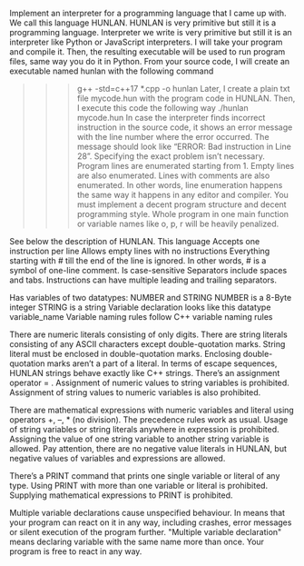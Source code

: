 Implement an interpreter for a programming language that I came up with. We call this language HUNLAN.
HUNLAN is very primitive but still it is a programming language. Interpreter we write is very primitive but still it is an interpreter like Python or JavaScript interpreters.
I will take your program and compile it. Then, the resulting executable will be used to run program files, same way you do it in Python. From your source code, I will create an executable named hunlan with the following command
>>> g++  -std=c++17  *.cpp  -o hunlan
Later, I create a plain txt file mycode.hun with the program code in HUNLAN. Then, I execute this code the following way
>>> ./hunlan  mycode.hun
In case the interpreter finds incorrect instruction in the source code, it shows an error message with the line number where the error occurred. The message should look like “ERROR: Bad instruction in Line 28”. Specifying the exact problem isn’t necessary. Program lines are enumerated starting from 1. Empty lines are also enumerated. Lines with comments are also enumerated. In other words, line enumeration happens the same way it happens in any editor and compiler.
You must implement a decent program structure and decent programming style. Whole program in one main function or variable names like o, p, r will be heavily penalized.
 
See below the description of HUNLAN. This language
Accepts one instruction per line
Allows empty lines with no instructions
Everything starting with # till the end of the line is ignored. In other words, # is a symbol of one-line comment.
Is case-sensitive
Separators include spaces and tabs. Instructions can have multiple leading and trailing separators.
 
Has variables of two datatypes: NUMBER and STRING
NUMBER is a 8-Byte integer
STRING is a string
Variable declaration looks like this
datatype  variable_name
Variable naming rules follow C++ variable naming rules
 
There are numeric literals consisting of only digits.
There are string literals consisting of any ASCII characters except double-quotation marks. String literal must be enclosed in double-quotation marks. Enclosing double-quotation marks aren’t a part of a literal. In terms of escape sequences, HUNLAN strings behave exactly like C++  strings.
There’s an assignment operator = .
Assignment of numeric values to string variables is prohibited. Assignment of string values to numeric variables is also prohibited.
 
There are mathematical expressions with numeric variables and literal using operators +, –, * (no division). The precedence rules work as usual.
Usage of string variables or string literals anywhere in expression is prohibited.
Assigning the value of one string variable to another string variable is allowed.
Pay attention, there are no negative value literals in HUNLAN, but negative values of variables and expressions are allowed.
 
There’s a PRINT command that prints one single variable or literal of any type.
Using PRINT with more than one variable or literal is prohibited.
Supplying mathematical expressions to PRINT is prohibited.
 
Multiple variable declarations cause unspecified behaviour. In means that your program can react on it in any way, including crashes, error messages or silent execution of the program further.
"Multiple variable declaration" means declaring variable with the same name more than once. Your program is free to react in any way.